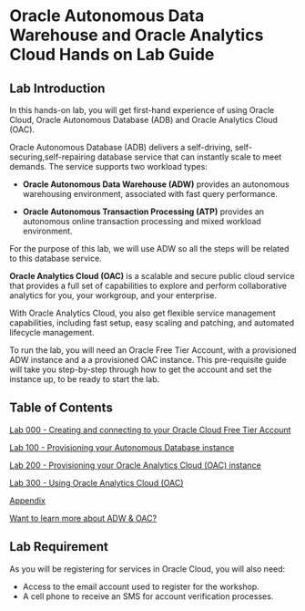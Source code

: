 
# Oracle Autonomous Data Warehouse and Oracle Analytics Cloud Hands on Lab Guide

## Lab Introduction

In this hands-on lab, you will get first-hand experience of using Oracle Cloud, Oracle Autonomous Database (ADB) and Oracle Analytics Cloud (OAC).

Oracle Autonomous Database (ADB) delivers a self-driving, self-securing,self-repairing database service that can instantly scale to meet demands. The service supports two workload types:

-   **Oracle Autonomous Data Warehouse (ADW)** provides an autonomous warehousing environment, associated with fast query performance.

-   **Oracle Autonomous Transaction Processing (ATP)** provides an autonomous online transaction processing and mixed workload environment.

For the purpose of this lab, we will use ADW so all the steps will be related to this database service.

**Oracle Analytics Cloud (OAC)** is a scalable and secure public cloud service that provides a full set of capabilities to explore and perform collaborative analytics for you, your workgroup, and your enterprise.

With Oracle Analytics Cloud, you also get flexible service management capabilities, including fast setup, easy scaling and patching, and automated lifecycle management.

To run the lab, you will need an Oracle Free Tier Account, with a provisioned ADW instance and a a provisioned OAC instance. This pre-requisite guide will take you step-by-step through how to get the account and set the instance up, to be ready to start the lab.

## Table of Contents

[Lab 000 - Creating and connecting to your Oracle Cloud Free Tier Account](/Lab0/README.md=)

[Lab 100 - Provisioning your Autonomous Database instance](/Lab1/README.md=)

[Lab 200 - Provisioning your Oracle Analytics Cloud (OAC) instance](/Lab2/README.md=)

[Lab 300 - Using Oracle Analytics Cloud (OAC)](/Lab3/README.md=)

[Appendix](/Appendix/README.md=)

[Want to learn more about ADW & OAC?](/Lab4/README.md=)


## Lab Requirement

As you will be registering for services in Oracle Cloud, you will also need:

-   Access to the email account used to register for the workshop.
-   A cell phone to receive an SMS for account verification processes.